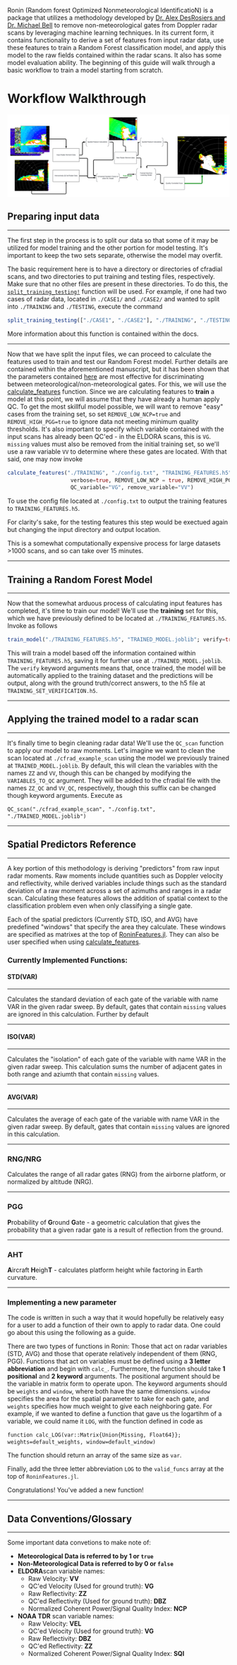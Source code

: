 
Ronin (Random forest Optimized Nonmeteorological IdentificatioN) is a package that utilizes a methodology developed by [Dr. Alex DesRosiers and Dr. Michael Bell](https://journals.ametsoc.org/view/journals/aies/aop/AIES-D-23-0064.1/AIES-D-23-0064.1.xml) to remove non-meteorological gates from Doppler radar scans by leveraging machine learning techniques. In its current form, it contains functionality to derive a set of features from input radar data, use these features to train a Random Forest classification model, and apply this model to the raw fields contained within the radar scans. It also has some model evaluation ability. The beginning of this guide will walk through a basic workflow to train a model starting from scratch.  



# Workflow Walkthrough 

![Roninflowchart](../imgs/Ronin_flowchart.png)

## Preparing input data 

---

The first step in the process is to split our data so that some of it may be utilized for model training and the other portion for model testing. It's important to keep the two sets separate, otherwise the model may overfit. 

The basic requirement here is to have a directory or directories of cfradial scans, and two directories to put training and testing files, respectively. Make sure that no other files are present in these directories. To do this, the [`split_training_testing!`](https://github.com/irslushy/Ronin.jl/blob/259aa4d306e09fedf9d4208bcc8a584fbabd89a2/src/Ronin.jl#L612) function will be used. For example, if one had two cases of radar data, located in `./CASE1/` and `./CASE2/` and wanted to split into `./TRAINING` and `./TESTING`, execute the command 

```julia
split_training_testing(["./CASE1", "./CASE2"], "./TRAINING", "./TESTING")
```

More information about this function is contained within the docs. 

--- 

Now that we have split the input files, we can proceed to calculate the features used to train and test our Random Forest model. Further details are contained within the aforementioned manuscript, but it has been shown that the parameters contained [here](https://github.com/irslushy/Ronin.jl/blob/259aa4d306e09fedf9d4208bcc8a584fbabd89a2/MODELS/DesRosiers_Bell_23/config.txt) are most effective for discriminating between meteorological/non-meteorological gates. For this, we will use the [calculate_features](https://github.com/irslushy/Ronin.jl/blob/259aa4d306e09fedf9d4208bcc8a584fbabd89a2/src/Ronin.jl#L96-L181) function. Since we are calculating features to **train** a model at this point, we will assume that they have already a human apply QC. To get the most skillful model possible, we will want to remove "easy" cases from the training set, so set `REMOVE_LOW_NCP=true` and `REMOVE_HIGH_PGG=true` to ignore data not meeting minimum quality thresholds. It's also important to specify which variable contained with the input scans has already been QC'ed - in the ELDORA scans, this is `VG`. `missing` values must also be removed from the initial training set, so we'll use a raw variable `VV` to determine where these gates are located. With that said, one may now invoke 

```julia
calculate_features("./TRAINING", "./config.txt", "TRAINING_FEATURES.h5", true;
                    verbose=true, REMOVE_LOW_NCP = true, REMOVE_HIGH_PGG=true,
                    QC_variable="VG", remove_variable="VV")
```

To use the config file located at `./config.txt` to output the training features to `TRAINING_FEATURES.h5`. 

For clarity's sake, for the testing features this step would be exectued again but changing the input directory and output location. 

This is a somewhat computationally expensive process for large datasets >1000 scans, and so can take over 15 minutes. 

---

## Training a Random Forest Model 
---

Now that the somewhat arduous process of calculating input features has completed, it's time to train our model! We'll use the **training** set for this, which we have previously defined to be located at `./TRAINING_FEATURES.h5`. Invoke as follows

```julia
train_model("./TRAINING_FEATURES.h5", "TRAINED_MODEL.joblib"; verify=true, verify_out="TRAINING_SET_VERIFICATION.h5")
```

This will train a model based off the information contained within `TRAINING_FEATURES.h5`, saving it for further use at `./TRAINED_MODEL.joblib`. The `verify` keyword arguments means that, once trained, the model will be automatically applied to the training dataset and the predictions will be output, along with the ground truth/correct answers, to the h5 file at `TRAINING_SET_VERIFICATION.h5`.   


---
## Applying the trained model to a radar scan   
---
  


It's finally time to begin cleaning radar data! We'll use the `QC_scan` function to apply our model to raw moments. Let's imagine we want to clean the scan located at `./cfrad_example_scan` using the model we previously trained at `TRAINED_MODEL.joblib`. By default, this will clean the variables with the names `ZZ` and `VV`, though this can be changed by modifying the `VARIABLES_TO_QC` argument. They will be added to the cfradial file with the names `ZZ_QC` and `VV_QC`, respectively, though this suffix can be changed though keyword arguments. Execute as  

```
QC_scan("./cfrad_example_scan", "./config.txt", "./TRAINED_MODEL.joblib")
```

---
## Spatial Predictors Reference 
---

A key portion of this methodology is deriving "predictors" from raw input radar moments. Raw moments include quantities such as Doppler velocity and reflectivity, while derived variables include things such as the standard deviation of a raw moment across a set of azimuths and ranges in a radar scan. Calculating these features allows the addition of spatial context to the classification problem even when only classifying a single gate. 

Each of the spatial predictors (Currently STD, ISO, and AVG) have predefined "windows" that specify the area they calculate. These windows are specified as matrixes at the top of [RoninFeatures.jl](https://github.com/irslushy/Ronin.jl/blob/main/src/RoninFeatures.jl). They can also be user specified when using [calculate_features](https://irslushy.github.io/Ronin.jl/dev/api.html#Ronin.calculate_features-Tuple{String,%20Vector{String},%20Vector{Matrix{Union{Missing,%20Float64}}},%20String,%20Bool}). &nbsp;


### Currently Implemented Functions:   

#### **STD(VAR)**
--- 
Calculates the standard deviation of each gate of the variable with name VAR in the given radar sweep. By default, gates that contain `missing` values are ignored in this calculation. Further by default 

---

#### **ISO(VAR)**
--- 
Calculates the "isolation" of each gate of the variable with name VAR in the given radar sweep. This calculation sums the number of adjacent gates in both range and aziumth that contain `missing` values. 

---
#### **AVG(VAR)**
---
Calculates the average of each gate of the variable with name VAR in the given radar sweep. By default, gates that contain `missing` values are ignored in this calculation. 

---
### **RNG/NRG**
Calculates the range of all radar gates (RNG) from the airborne platform, or normalized by altitude (NRG). 
___ 
### **PGG**
**P**robability of **G**round **G**ate - a geometric calculation that gives the probability that a given radar gate is a result of reflection from the ground. 
___

### **AHT**
**A**ircraft **H**eigh**T** - calculates platform height while factoring in Earth curvature. 
___ 


### **Implementing a new parameter**

The code is written in such a way that it would hopefully be relatively easy for a user to add a function of their own to apply to radar data. One could go about this using the following as a guide.    


There are two types of functions in Ronin: Those that act on radar variables (STD, AVG) and those that operate relatively independent of them (RNG, PGG). Functions that act on variables must be defined using a **3 letter abbreviation** and begin with `calc_`. Furthermore, the function should take **1 positional** and **2 keyword** arguments. The positional argument should be the variable in matrix form to operate upon. The keyword arguments should be `weights` and `window`, where both have the same dimensions. `window` specifies the area for the spatial parameter to take for each gate, and `weights` specifies how much weight to give each neighboring gate. For example, if we wanted to define a function that gave us the logartihm of a variable, we could name it `LOG`, with the function defined in code as

```
function calc_LOG(var::Matrix{Union{Missing, Float64}}; weights=default_weights, window=default_window)
```

The function should return an array of the same size as `var`. 

Finally, add the three letter abbreviation `LOG` to the `valid_funcs` array at the top of `RoninFeatures.jl`. 

Congratulations! You've added a new function! 

---
## Data Conventions/Glossary 
---
Some important data convetions to make note of: 

* **Meteorological Data is referred to by 1 or `true`**
* **Non-Meteorological Data is referred to by 0 or `false`**
* **ELDORA**scan variable names: 
    * Raw Velocity: **VV**
    * QC'ed Velocity (Used for ground truth): **VG**
    * Raw Reflectivity: **ZZ**
    * QC'ed Reflectivity (Used for ground truth): **DBZ**
    * Normalized Coherent Power/Signal Quality Index: **NCP**
* **NOAA TDR** scan variable names: 
    * Raw Velocity: **VEL**
    * QC'ed Velocity (Used for ground truth): **VG**
    * Raw Reflectivity: **DBZ**
    * QC'ed Reflectivity: **ZZ**
    * Normalized Coherent Power/Signal Quality Index: **SQI**

